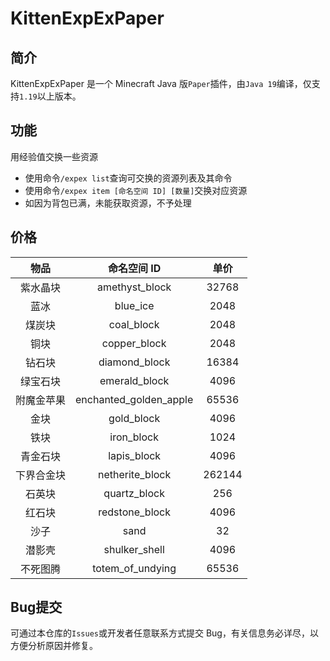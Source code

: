 # KittenExpExPaper

## 简介

KittenExpExPaper 是一个 Minecraft Java 版`Paper`插件，由`Java 19`编译，仅支持`1.19`以上版本。

## 功能

用经验值交换一些资源

* 使用命令`/expex list`查询可交换的资源列表及其命令
* 使用命令`/expex item [命名空间 ID] [数量]`交换对应资源
* 如因为背包已满，未能获取资源，不予处理

## 价格

|物品|命名空间 ID|单价|
|:----------:|:----------------------:|:------:|
|紫水晶块|amethyst_block|32768|
|蓝冰|blue_ice|2048|
|煤炭块|coal_block|2048|
|铜块|copper_block|2048|
|钻石块|diamond_block|16384|
|绿宝石块|emerald_block|4096|
|附魔金苹果|enchanted_golden_apple|65536|
|金块|gold_block|4096|
|铁块|iron_block|1024|
|青金石块|lapis_block|4096|
|下界合金块|netherite_block|262144|
|石英块|quartz_block|256|
|红石块|redstone_block|4096|
|沙子|sand|32|
|潜影壳|shulker_shell|4096|
|不死图腾|totem_of_undying|65536|

## Bug提交

可通过本仓库的`Issues`或开发者任意联系方式提交 Bug，有关信息务必详尽，以方便分析原因并修复。

